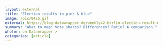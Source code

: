 ```yaml
---
layout: external
title: "Election results in pink & blue"
image: /pic/042b.gif
external: https://blog.datawrapper.de/weekly42-berlin-election-result-map/
summary: "What to map: Vote shares? Differences? Ratio? A comparison."
whofor: on Datawrapper ↗
categories: [article]
---
```

